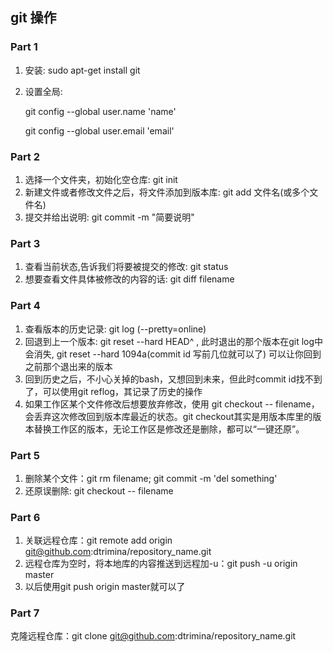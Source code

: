 ## git 操作

### Part 1
1. 安装: sudo apt-get install git
2. 设置全局: 
    
    git config --global user.name 'name'

    git config --global user.email 'email'

### Part 2

1. 选择一个文件夹，初始化空仓库: git init
2. 新建文件或者修改文件之后，将文件添加到版本库: git add 文件名(或多个文件名)
3. 提交并给出说明: git commit -m "简要说明"

### Part 3
1. 查看当前状态,告诉我们将要被提交的修改: git status
2. 想要查看文件具体被修改的内容的话: git diff filename

### Part 4
1. 查看版本的历史记录: git log (--pretty=online)
2. 回退到上一个版本: git reset --hard HEAD^ , 此时退出的那个版本在git log中会消失, git reset --hard 1094a(commit id 写前几位就可以了) 可以让你回到之前那个退出来的版本
3. 回到历史之后，不小心关掉的bash，又想回到未来，但此时commit id找不到了，可以使用git reflog，其记录了历史的操作
4. 如果工作区某个文件修改后想要放弃修改，使用 git checkout -- filename，会丢弃这次修改回到版本库最近的状态。git checkout其实是用版本库里的版本替换工作区的版本，无论工作区是修改还是删除，都可以“一键还原”。

### Part 5
1. 删除某个文件：git rm filename; git commit -m 'del something'
2. 还原误删除: git checkout -- filename

### Part 6
1. 关联远程仓库：git remote add origin git@github.com:dtrimina/repository_name.git
2. 远程仓库为空时，将本地库的内容推送到远程加-u：git push -u origin master
3. 以后使用git push origin master就可以了

### Part 7
克隆远程仓库：git clone git@github.com:dtrimina/repository_name.git